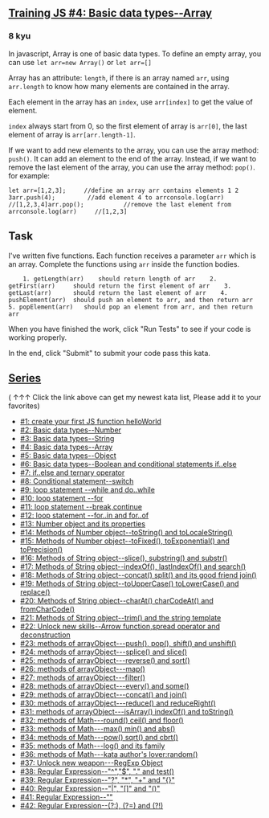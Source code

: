 <h2><a href=https://www.codewars.com/kata/571effabb625ed9b0600107a/train/javascript target="_blank">Training JS #4:  Basic data types--Array</a></h2><h3>8 kyu</h3><p>In javascript, Array is one of basic data types. To define an empty array, you can use <code>let arr=new Array()</code> or <code>let arr=[]</code></p><p>Array has an attribute: <code>length</code>, if there is an array named <code>arr</code>, using <code>arr.length</code> to know how many elements are contained in the array.</p><p>Each element in the array has an <code>index</code>, use <code>arr[index]</code> to get the value of element.</p><p><code>index</code> always start from 0, so the first element of array is <code>arr[0]</code>, the last element of array is <code>arr[arr.length-1]</code>.</p><p>If we want to add new elements to the array, you can use the array method: <code>push()</code>. It can add an element to the end of the array. Instead, if we want to remove the last element of the array, you can use the array method: <code>pop()</code>. for example:</p><pre><code class="language-javascript"><span class="cm-keyword">let</span> <span class="cm-def">arr</span><span class="cm-operator">=</span>[<span class="cm-number">1</span>,<span class="cm-number">2</span>,<span class="cm-number">3</span>];     <span class="cm-comment">//define an array arr contains elements 1 2 3</span><span class="cm-variable">arr</span>.<span class="cm-property">push</span>(<span class="cm-number">4</span>);         <span class="cm-comment">//add element 4 to arr</span><span class="cm-variable">console</span>.<span class="cm-property">log</span>(<span class="cm-variable">arr</span>)     <span class="cm-comment">//[1,2,3,4]</span><span class="cm-variable">arr</span>.<span class="cm-property">pop</span>();           <span class="cm-comment">//remove the last element from arr</span><span class="cm-variable">console</span>.<span class="cm-property">log</span>(<span class="cm-variable">arr</span>)     <span class="cm-comment">//[1,2,3]</span></code></pre><h2 id="task">Task</h2><p>I've written five functions. Each function receives a parameter <code>arr</code> which is an array. Complete the functions using <code>arr</code> inside the function bodies.</p><pre><code class="language-javascript">    <span class="cm-number">1.</span> <span class="cm-variable">getLength</span>(<span class="cm-variable">arr</span>)    <span class="cm-variable">should</span> <span class="cm-keyword">return</span> <span class="cm-variable">length</span> <span class="cm-variable">of</span> <span class="cm-variable">arr</span>    <span class="cm-number">2.</span> <span class="cm-variable">getFirst</span>(<span class="cm-variable">arr</span>)     <span class="cm-variable">should</span> <span class="cm-keyword">return</span> <span class="cm-variable">the</span> <span class="cm-variable">first</span> <span class="cm-variable">element</span> <span class="cm-variable">of</span> <span class="cm-variable">arr</span>    <span class="cm-number">3.</span> <span class="cm-variable">getLast</span>(<span class="cm-variable">arr</span>)      <span class="cm-variable">should</span> <span class="cm-keyword">return</span> <span class="cm-variable">the</span> <span class="cm-variable">last</span> <span class="cm-variable">element</span> <span class="cm-variable">of</span> <span class="cm-variable">arr</span>    <span class="cm-number">4.</span> <span class="cm-variable">pushElement</span>(<span class="cm-variable">arr</span>)  <span class="cm-variable">should</span> <span class="cm-variable">push</span> <span class="cm-variable">an</span> <span class="cm-variable">element</span> <span class="cm-variable">to</span> <span class="cm-variable">arr</span>, <span class="cm-variable">and</span> <span class="cm-variable">then</span> <span class="cm-keyword">return</span> <span class="cm-variable">arr</span>    <span class="cm-number">5.</span> <span class="cm-variable">popElement</span>(<span class="cm-variable">arr</span>)   <span class="cm-variable">should</span> <span class="cm-variable">pop</span> <span class="cm-variable">an</span> <span class="cm-variable">element</span> <span class="cm-variable">from</span> <span class="cm-variable">arr</span>, <span class="cm-variable">and</span> <span class="cm-variable">then</span> <span class="cm-keyword">return</span> <span class="cm-variable">arr</span></code></pre><p>When you have finished the work, click "Run Tests" to see if your code is working properly.</p><p>In the end, click "Submit" to submit your code pass this kata.</p><h2 id="series"><a href="http://github.com/myjinxin2015/Katas-list-of-Training-JS-series" data-turbolinks="false" target="_blank">Series</a></h2><p>( ↑↑↑ Click the link above can get my newest kata list, Please add it to your favorites)</p><ul><li><a href="http://www.codewars.com/kata/571ec274b1c8d4a61c0000c8" data-turbolinks="false" target="_blank">#1: create your first JS function helloWorld</a></li><li><a href="http://www.codewars.com/kata/571edd157e8954bab500032d" data-turbolinks="false" target="_blank">#2: Basic data types--Number</a></li><li><a href="http://www.codewars.com/kata/571edea4b625edcb51000d8e" data-turbolinks="false" target="_blank">#3:  Basic data types--String</a></li><li><a href="http://www.codewars.com/kata/571effabb625ed9b0600107a" data-turbolinks="false" target="_blank">#4:  Basic data types--Array</a></li><li><a href="http://www.codewars.com/kata/571f1eb77e8954a812000837" data-turbolinks="false" target="_blank">#5:  Basic data types--Object</a></li><li><a href="http://www.codewars.com/kata/571f832f07363d295d001ba8" data-turbolinks="false" target="_blank">#6:  Basic data types--Boolean and conditional statements if..else</a></li><li><a href="http://www.codewars.com/kata/57202aefe8d6c514300001fd" data-turbolinks="false" target="_blank">#7:  if..else and ternary operator</a></li><li><a href="http://www.codewars.com/kata/572059afc2f4612825000d8a" data-turbolinks="false" target="_blank">#8: Conditional statement--switch</a></li><li><a href="http://www.codewars.com/kata/57216d4bcdd71175d6000560" data-turbolinks="false" target="_blank">#9: loop statement --while and do..while</a></li><li><a href="http://www.codewars.com/kata/5721a78c283129e416000999" data-turbolinks="false" target="_blank">#10: loop statement --for</a></li><li><a href="http://www.codewars.com/kata/5721c189cdd71194c1000b9b" data-turbolinks="false" target="_blank">#11: loop statement --break,continue</a></li><li><a href="http://www.codewars.com/kata/5722b3f0bd5583cf44001000" data-turbolinks="false" target="_blank">#12: loop statement --for..in and for..of</a></li><li><a href="http://www.codewars.com/kata/5722fd3ab7162a3a4500031f" data-turbolinks="false" target="_blank">#13: Number object and  its properties</a></li><li><a href="http://www.codewars.com/kata/57238ceaef9008adc7000603" data-turbolinks="false" target="_blank">#14: Methods of Number object--toString() and toLocaleString()</a></li><li><a href="http://www.codewars.com/kata/57256064856584bc47000611" data-turbolinks="false" target="_blank">#15: Methods of Number object--toFixed(), toExponential() and toPrecision()</a></li><li><a href="http://www.codewars.com/kata/57274562c8dcebe77e001012" data-turbolinks="false" target="_blank">#16: Methods of String object--slice(), substring() and substr()</a></li><li><a href="http://www.codewars.com/kata/57277a31e5e51450a4000010" data-turbolinks="false" target="_blank">#17: Methods of String object--indexOf(), lastIndexOf() and search()</a></li><li><a href="http://www.codewars.com/kata/57280481e8118511f7000ffa" data-turbolinks="false" target="_blank">#18: Methods of String object--concat() split() and its good friend join()</a></li><li><a href="http://www.codewars.com/kata/5728203b7fc662a4c4000ef3" data-turbolinks="false" target="_blank">#19: Methods of String object--toUpperCase() toLowerCase() and replace()</a></li><li><a href="http://www.codewars.com/kata/57284d23e81185ae6200162a" data-turbolinks="false" target="_blank">#20: Methods of String object--charAt() charCodeAt() and fromCharCode()</a></li><li><a href="http://www.codewars.com/kata/5729b103dd8bac11a900119e" data-turbolinks="false" target="_blank">#21: Methods of String object--trim() and the string template</a></li><li><a href="http://www.codewars.com/kata/572ab0cfa3af384df7000ff8" data-turbolinks="false" target="_blank">#22: Unlock new skills--Arrow function,spread operator and deconstruction</a></li><li><a href="http://www.codewars.com/kata/572af273a3af3836660014a1" data-turbolinks="false" target="_blank">#23: methods of arrayObject---push(), pop(), shift() and unshift()</a></li><li><a href="http://www.codewars.com/kata/572cb264362806af46000793" data-turbolinks="false" target="_blank">#24: methods of arrayObject---splice() and slice()</a></li><li><a href="http://www.codewars.com/kata/572df796914b5ba27c000c90" data-turbolinks="false" target="_blank">#25: methods of arrayObject---reverse() and sort()</a></li><li><a href="http://www.codewars.com/kata/572fdeb4380bb703fc00002c" data-turbolinks="false" target="_blank">#26: methods of arrayObject---map()</a></li><li><a href="http://www.codewars.com/kata/573023c81add650b84000429" data-turbolinks="false" target="_blank">#27: methods of arrayObject---filter()</a></li><li><a href="http://www.codewars.com/kata/57308546bd9f0987c2000d07" data-turbolinks="false" target="_blank">#28: methods of arrayObject---every() and some()</a></li><li><a href="http://www.codewars.com/kata/5731861d05d14d6f50000626" data-turbolinks="false" target="_blank">#29: methods of arrayObject---concat() and join()</a></li><li><a href="http://www.codewars.com/kata/573156709a231dcec9000ee8" data-turbolinks="false" target="_blank">#30: methods of arrayObject---reduce() and reduceRight()</a></li><li><a href="http://www.codewars.com/kata/5732b0351eb838d03300101d" data-turbolinks="false" target="_blank">#31: methods of arrayObject---isArray() indexOf() and toString()</a></li><li><a href="http://www.codewars.com/kata/5732d3c9791aafb0e4001236" data-turbolinks="false" target="_blank">#32: methods of Math---round() ceil() and floor()</a></li><li><a href="http://www.codewars.com/kata/5733d6c2d780e20173000baa" data-turbolinks="false" target="_blank">#33: methods of Math---max() min() and abs()</a></li><li><a href="http://www.codewars.com/kata/5733f948d780e27df6000e33" data-turbolinks="false" target="_blank">#34: methods of Math---pow() sqrt() and cbrt()</a></li><li><a href="http://www.codewars.com/kata/57353de879ccaeb9f8000564" data-turbolinks="false" target="_blank">#35: methods of Math---log() and its family</a></li><li><a href="http://www.codewars.com/kata/5735956413c2054a680009ec" data-turbolinks="false" target="_blank">#36: methods of Math---kata author's lover:random()</a></li><li><a href="http://www.codewars.com/kata/5735e39313c205fe39001173" data-turbolinks="false" target="_blank">#37: Unlock new weapon---RegExp Object</a></li><li><a href="http://www.codewars.com/kata/573975d3ac3eec695b0013e0" data-turbolinks="false" target="_blank">#38: Regular Expression--"^","$", "." and test()</a></li><li><a href="http://www.codewars.com/kata/573bca07dffc1aa693000139" data-turbolinks="false" target="_blank">#39: Regular Expression--"?", "*", "+" and "{}"</a></li><li><a href="http://www.codewars.com/kata/573d11c48b97c0ad970002d4" data-turbolinks="false" target="_blank">#40: Regular Expression--"|", "[]" and "()"</a></li><li><a href="http://www.codewars.com/kata/573e6831e3201f6a9b000971" data-turbolinks="false" target="_blank">#41: Regular Expression--""</a></li><li><a href="http://www.codewars.com/kata/573fb9223f9793e485000453" data-turbolinks="false" target="_blank">#42: Regular Expression--(?:), (?=) and (?!)</a></li></ul>